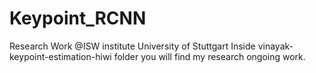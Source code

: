 # Keypoint_RCNN
Research Work @ISW institute University of Stuttgart
Inside vinayak-keypoint-estimation-hiwi folder you will find my research ongoing work.
